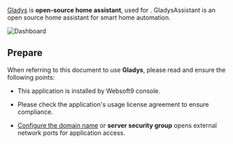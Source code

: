 [Gladys](https://gladysassistant.com/) is **open-source home assistant**, used for . GladysAssistant is an open source home assistant for smart home automation.


![Dashboard](https://libs.websoft9.com/Websoft9/DocsPicture/zh/gladys/gladys-gui-websoft9.png)


## Prepare

When referring to this document to use **Gladys**, please read and ensure the following points:

- This application is installed by Websoft9 console.

- Please check the application's usage license agreement to ensure compliance.

- [Configure the domain name](./domain-set) or **server security group** opens external network ports for application access.